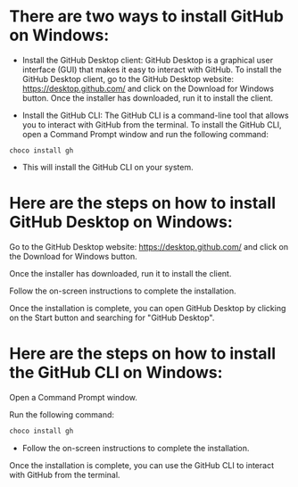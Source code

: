 # There are two ways to install GitHub on Windows:

- Install the GitHub Desktop client: GitHub Desktop is a graphical user interface (GUI) that makes it easy to interact with GitHub. To install the GitHub Desktop client, go to the GitHub Desktop website: https://desktop.github.com/ and click on the Download for Windows button. Once the installer has downloaded, run it to install the client.

- Install the GitHub CLI: The GitHub CLI is a command-line tool that allows you to interact with GitHub from the terminal. To install the GitHub CLI, open a Command Prompt window and run the following command:

~~~
choco install gh
~~~

- This will install the GitHub CLI on your system.

# Here are the steps on how to install GitHub Desktop on Windows:

Go to the GitHub Desktop website: https://desktop.github.com/ and click on the Download for Windows button.

Once the installer has downloaded, run it to install the client.

Follow the on-screen instructions to complete the installation.

Once the installation is complete, you can open GitHub Desktop by clicking on the Start button and searching for "GitHub Desktop".


# Here are the steps on how to install the GitHub CLI on Windows:

Open a Command Prompt window.

Run the following command:

```bash
choco install gh
```

- Follow the on-screen instructions to complete the installation.

Once the installation is complete, you can use the GitHub CLI to interact with GitHub from the terminal.
